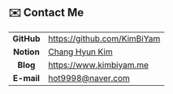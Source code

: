 ## ✉️ Contact Me

|            |                                                                                                         |
| :--------: | ------------------------------------------------------------------------------------------------------- |
| **GitHub** | <https://github.com/KimBiYam>                                                                           |
| **Notion** | [Chang Hyun Kim](https://kimbiyam.notion.site/kimbiyam/Chang-Hyun-Kim-3831364898844426ab7643741dffe461) |
|  **Blog**  | <https://www.kimbiyam.me>                                                                               |
| **E-mail** | hot9998@naver.com                                                                                       |